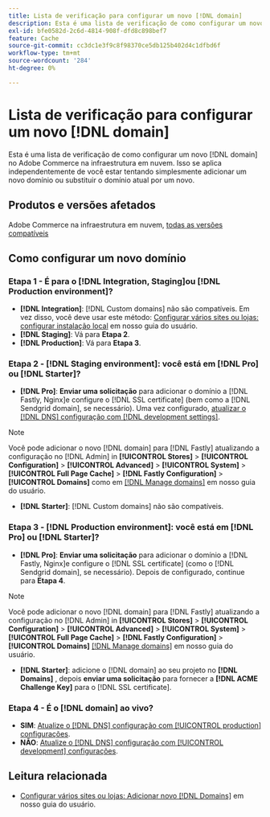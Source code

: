```yaml
---
title: Lista de verificação para configurar um novo [!DNL domain]
description: Esta é uma lista de verificação de como configurar um novo [!DNL domain] no Adobe Commerce na infraestrutura em nuvem.
exl-id: bfe0582d-2c6d-4814-908f-dfd8c898bef7
feature: Cache
source-git-commit: cc3dc1e3f9c8f98370ce5db125b402d4c1dfbd6f
workflow-type: tm+mt
source-wordcount: '284'
ht-degree: 0%

---
```


# Lista de verificação para configurar um novo [!DNL domain]

Esta é uma lista de verificação de como configurar um novo [!DNL domain] no Adobe Commerce na infraestrutura em nuvem. Isso se aplica independentemente de você estar tentando simplesmente adicionar um novo domínio ou substituir o domínio atual por um novo.

## Produtos e versões afetados

Adobe Commerce na infraestrutura em nuvem, [todas as versões compatíveis](https://www.adobe.com/content/dam/cc/en/legal/terms/enterprise/pdfs/Adobe-Commerce-Software-Lifecycle-Policy.pdf)

## Como configurar um novo domínio

### Etapa 1 - É para o [!DNL Integration, Staging]ou [!DNL Production environment]?

* **[!DNL Integration]**: [!DNL Custom domains] não são compatíveis. Em vez disso, você deve usar este método: [Configurar vários sites ou lojas: configurar instalação local](https://experienceleague.adobe.com/docs/commerce-cloud-service/user-guide/configure-store/multiple-sites.html#add-new-domains) em nosso guia do usuário.
* **[!DNL Staging]**: Vá para **Etapa 2**.
* **[!DNL Production]**: Vá para **Etapa 3**.

### Etapa 2 - [!DNL Staging environment]: você está em [!DNL Pro] ou [!DNL Starter]?

* **[!DNL Pro]**: **Enviar uma solicitação** para adicionar o domínio a [!DNL Fastly, Nginx]e configure o [!DNL SSL certificate] (bem como a [!DNL Sendgrid domain], se necessário). Uma vez configurado, [atualizar o [!DNL DNS] configuração com [!DNL development settings]](https://experienceleague.adobe.com/docs/commerce-cloud-service/user-guide/cdn/setup-fastly/fastly-configuration.html#update-dns-configuration-with-development-settings).

>[!NOTE]
>
>Você pode adicionar o novo [!DNL domain] para [!DNL Fastly] atualizando a configuração no [!DNL Admin] in **[!UICONTROL Stores]** > **[!UICONTROL Configuration]** > **[!UICONTROL Advanced]** > **[!UICONTROL System]** > **[!UICONTROL Full Page Cache]** > **[!DNL Fastly Configuration]** > **[!UICONTROL Domains]** como em [[!DNL Manage domains]](https://experienceleague.adobe.com/docs/commerce-cloud-service/user-guide/cdn/setup-fastly/fastly-custom-cache-configuration.html#manage-domains) em nosso guia do usuário.

* **[!DNL Starter]**: [!DNL Custom domains] não são compatíveis.

### Etapa 3 - [!DNL Production environment]: você está em [!DNL Pro] ou [!DNL Starter]?

* **[!DNL Pro]**: **Enviar uma solicitação** para adicionar o domínio a [!DNL Fastly, Nginx]e configure o [!DNL SSL certificate] (como o [!DNL Sendgrid domain], se necessário). Depois de configurado, continue para **Etapa 4**.

>[!NOTE]
>
>Você pode adicionar o novo [!DNL domain] para [!DNL Fastly] atualizando a configuração no [!DNL Admin] in **[!UICONTROL Stores]** > **[!UICONTROL Configuration]** > **[!UICONTROL Advanced]** > **[!UICONTROL System]** > **[!UICONTROL Full Page Cache]** > **[!DNL Fastly Configuration]** > **[!UICONTROL Domains]** [[!DNL Manage domains]](https://experienceleague.adobe.com/docs/commerce-cloud-service/user-guide/cdn/setup-fastly/fastly-custom-cache-configuration.html#manage-domains) em nosso guia do usuário.

* **[!DNL Starter]**: adicione o [!DNL domain] ao seu projeto no **[!DNL Domains]** , depois **enviar uma solicitação** para fornecer a **[!DNL ACME Challenge Key]** para o [!DNL SSL certificate].

### Etapa 4 - É o [!DNL domain] ao vivo?

* **SIM**: [Atualize o [!DNL DNS] configuração com [!UICONTROL production] configurações](https://experienceleague.adobe.com/docs/commerce-cloud-service/user-guide/launch/checklist.html#update-dns-configuration-with-production-settings).
* **NÃO**: [Atualize o [!DNL DNS] configuração com [!UICONTROL development] configurações](https://experienceleague.adobe.com/docs/commerce-cloud-service/user-guide/cdn/setup-fastly/fastly-configuration.html#update-dns-configuration-with-development-settings).

## Leitura relacionada

* [Configurar vários sites ou lojas: Adicionar novo [!DNL Domains]](https://experienceleague.adobe.com/docs/commerce-cloud-service/user-guide/configure-store/multiple-sites.html#add-new-domains) em nosso guia do usuário.
